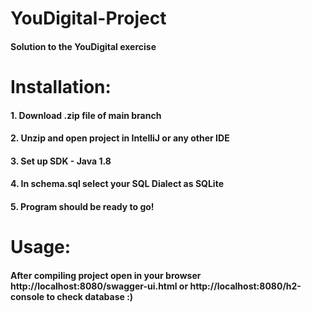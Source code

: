 # YouDigital-Project
#### Solution to the YouDigital exercise

# Installation:
#### 1. Download .zip file of main branch
#### 2. Unzip and open project in IntelliJ or any other IDE
#### 3. Set up SDK - Java 1.8
#### 4. In schema.sql select your SQL Dialect as SQLite
#### 5. Program should be ready to go!

# Usage:
#### After compiling project open in your browser http://localhost:8080/swagger-ui.html or http://localhost:8080/h2-console to check database :)
